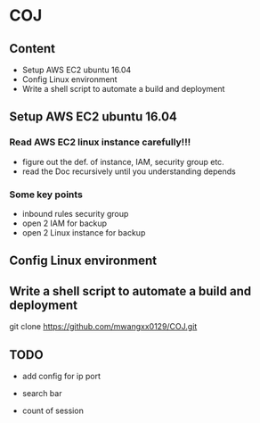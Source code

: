 # COJ
## Content
+ Setup AWS EC2 ubuntu 16.04
+ Config Linux environment
+ Write a shell script to automate a build and deployment

## Setup AWS EC2 ubuntu 16.04
### Read AWS EC2 linux instance carefully!!!
+ figure out the def. of instance, IAM, security group etc.
+ read the Doc recursively until you understanding depends

### Some key points
+ inbound rules security group
+ open 2 IAM for backup
+ open 2 Linux instance for backup
## Config Linux environment

## Write a shell script to automate a build and deployment


git clone https://github.com/mwangxx0129/COJ.git

## TODO

+ add config for ip port

+ search bar

+ count of session